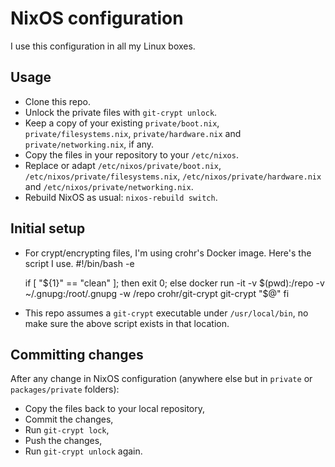 # NixOS configuration

I use this configuration in all my Linux boxes.

## Usage

- Clone this repo.
- Unlock the private files with `git-crypt unlock`.
- Keep a copy of your existing `private/boot.nix`, `private/filesystems.nix`, `private/hardware.nix` and `private/networking.nix`, if any.
- Copy the files in your repository to your `/etc/nixos`.
- Replace or adapt `/etc/nixos/private/boot.nix`, `/etc/nixos/private/filesystems.nix`, `/etc/nixos/private/hardware.nix` and `/etc/nixos/private/networking.nix`.
- Rebuild NixOS as usual: `nixos-rebuild switch`.

## Initial setup

- For crypt/encrypting files, I'm using crohr's Docker image. Here's the script I use.
  #!/bin/bash -e
  
  if [ "${1}" == "clean" ]; then
    exit 0;
  else
    docker run -it -v $(pwd):/repo -v ~/.gnupg:/root/.gnupg -w /repo crohr/git-crypt git-crypt "$@"
  fi

- This repo assumes a `git-crypt` executable under `/usr/local/bin`, no make sure the above script
exists in that location.

## Committing changes

After any change in NixOS configuration (anywhere else but in `private` or `packages/private` folders):

- Copy the files back to your local repository,
- Commit the changes,
- Run `git-crypt lock`,
- Push the changes,
- Run `git-crypt unlock` again.
